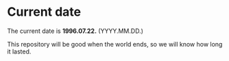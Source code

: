 # Current date

The current date is **1996.07.22.** (YYYY.MM.DD.)

This repository will be good when the world ends, so we will know how long it lasted.